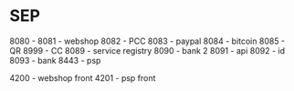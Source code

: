 # SEP
8080 - 
8081 - webshop
8082 - PCC
8083 - paypal
8084 - bitcoin
8085 - QR
8999 - CC
8089 - service registry
8090 - bank 2
8091 - api
8092 - id
8093 - bank
8443 - psp

4200 - webshop front
4201 - psp front